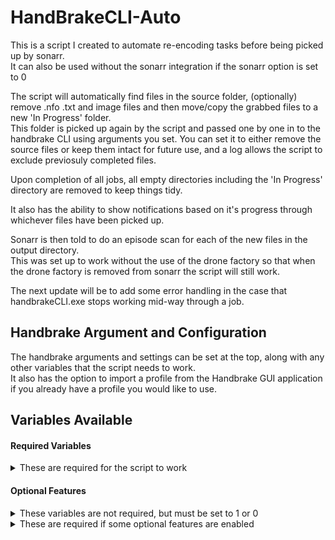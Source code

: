 # HandBrakeCLI-Auto


This is a script I created to automate re-encoding tasks before being picked up by sonarr.  
It can also be used without the sonarr integration if the sonarr option is set to 0


The script will automatically find files in the source folder, (optionally) remove .nfo .txt and image files and then move/copy the grabbed files to a new 'In Progress' folder.  
This folder is picked up again by the script and passed one by one in to the handbrake CLI using arguments you set.
You can set it to either remove the source files or keep them intact for future use, and a log allows the script to exclude previosuly completed files. 


Upon completion of all jobs, all empty directories including the 'In Progress' directory are removed to keep things tidy.


It also has the ability to show notifications based on it's progress through whichever files have been picked up.


Sonarr is then told to do an episode scan for each of the new files in the output directory.  
This was set up to work without the use of the drone factory so that when the drone factory is removed from sonarr the script will still work.


The next update will be to add some error handling in the case that handbrakeCLI.exe stops working mid-way through a job.


## Handbrake Argument and Configuration ##


The handbrake arguments and settings can be set at the top, along with any other variables that the script needs to work.  
It also has the option to import a profile from the Handbrake GUI application if you already have a profile you would like to use.


## Variables Available ##  
#### Required Variables

<details>
	<summary>These are required for the script to work</summary>
<p>
	
```$sourcefolder``` - content you want to re-encode  
```$destinationfolder``` - where you want the completed files  
```$destinationlog``` - where you want the file completion log to go  
```$lockdest``` - where the script lock files go (used to determine if it is currently running or encoding)  
```$newfileext``` - your re-encoded file extension  
```$handargs``` - handbrake settings. do not add input and output arguments to this. It is filled in dynamically by the script  
	
</p>
</details>

#### Optional Features

<details>
	<summary>These variables are not required, but must be set to 1 or 0</summary>
<p>
	
Set these to 1 to enable the feature. 0 will disable it  
```$recursive``` - recursively search source folder  
```$remold``` - remove source files after re-encode has completed  
```$clrrcl``` - clear recycle bin after script has finished  
```$sonarr``` - enable sonarr episode scan after script has finished  
```$changeaffinity``` - change the processor affinity for handbrake CLI whilst running  
```$import``` - import handbrake GUI profile. This overrides the $handargs variable  
```$hidden``` - hide the handbrake CLI window when re-encoding files  
```$notifications``` - enable Windows 10 toast notifications for progress of current job

</p>
</details>


<details>
	<summary>These are required if some optional features are enabled</summary>
<p>

For use with `$sonarr`  
   ``$sonarrurl`` - URL for sonarr  
   ``$sonarrapi`` - API for your sonarr installation
	
For use with `$changeaffinity`  
   ``$decimal`` - choose which threads to use for the above

For use with `$import`  
   ``$profile`` - name of the handbrake GUI profile  
	
</p>
</details>
